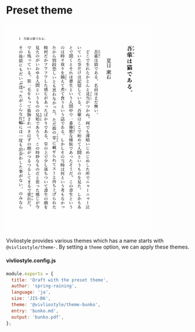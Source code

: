 # Preset theme

<img src="image.png" alt="Preset theme example" width="400">

Vivliostyle provides various themes which has a name starts with `@vivliostyle/theme-`. By setting a `theme` option, we can apply these themes.

#### vivliostyle.config.js

```js
module.exports = {
  title: 'Draft with the preset theme',
  author: 'spring-raining',
  language: 'ja',
  size: 'JIS-B6',
  theme: '@vivliostyle/theme-bunko',
  entry: 'bunko.md',
  output: 'bunko.pdf',
};
```
